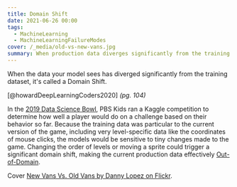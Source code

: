 ```yaml
---
title: Domain Shift
date: 2021-06-26 00:00
tags:
  - MachineLearning
  - MachineLearningFailureModes
cover: /_media/old-vs-new-vans.jpg
summary: When production data diverges significantly from the training dataset
---
```


When the data your model sees has diverged significantly from the training dataset, it's called a Domain Shift.

[@howardDeepLearningCoders2020] *(pg. 104)*

In the [2019 Data Science Bowl](https://www.kaggle.com/c/data-science-bowl-2019), PBS Kids ran a Kaggle competition to determine how well a player would do on a challenge based on their behavior so far. Because the training data was particular to the current version of the game, including very level-specific data like the coordinates of mouse clicks, the models would be sensitive to tiny changes made to the game. Changing the order of levels or moving a sprite could trigger a significant domain shift, making the current production data effectively [Out-of-Domain](out-of-domain-data.md).

Cover [New Vans Vs. Old Vans by Danny Lopez on Flickr](https://www.flickr.com/photos/danny24valve/14670135259).
